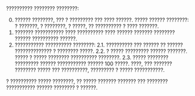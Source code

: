 ?????????? ???????? ????????:

0. ?????? ????????, ??? ? ????????? ??? ???? ??????. ????? ?????? ????????: ? ???????, ? ????????, ? ?????, ?? ?????????? ? ???? ???????.
1. ??????? ??????????? ???? ?????????? ???? ?????? ??????? ???????? ?????? ?????????? ??????.
2. ??????????? ?????????? ????????:
	2.1. ?????????? ??? ?????? ?? ?????? ?????????????? ? ???????? ?????.
	2.2. ? ????? ????????? ?????? ???????. ????? ? ????? ???????? ?????????? ????????.
	2.3. ????? ???????? ????????? ?????? ??????????? ?????? 100 ?????. ????, ??? ??????? ???????? ????? ??? ??????????, ????????? ? ????? ???????????.

? ?????????? ????? ????????, ?? ????? ??????? ??????? ??? ???????? ??????????? ?????? ???????? ? ??????.